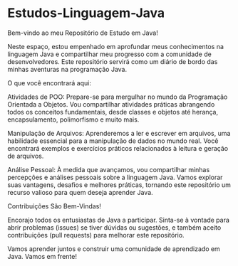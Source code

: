 # Estudos-Linguagem-Java
Bem-vindo ao meu Repositório de Estudo em Java!

Neste espaço, estou empenhado em aprofundar meus conhecimentos na linguagem Java e compartilhar meu progresso com a comunidade de desenvolvedores. Este repositório servirá como um diário de bordo das minhas aventuras na programação Java.

O que você encontrará aqui:

Atividades de POO: Prepare-se para mergulhar no mundo da Programação Orientada a Objetos. Vou compartilhar atividades práticas abrangendo todos os conceitos fundamentais, desde classes e objetos até herança, encapsulamento, polimorfismo e muito mais.

Manipulação de Arquivos: Aprenderemos a ler e escrever em arquivos, uma habilidade essencial para a manipulação de dados no mundo real. Você encontrará exemplos e exercícios práticos relacionados à leitura e geração de arquivos.

Análise Pessoal: À medida que avançamos, vou compartilhar minhas percepções e análises pessoais sobre a linguagem Java. Vamos explorar suas vantagens, desafios e melhores práticas, tornando este repositório um recurso valioso para quem deseja aprender Java.

Contribuições São Bem-Vindas!

Encorajo todos os entusiastas de Java a participar. Sinta-se à vontade para abrir problemas (issues) se tiver dúvidas ou sugestões, e também aceito contribuições (pull requests) para melhorar este repositório.

Vamos aprender juntos e construir uma comunidade de aprendizado em Java. Vamos em frente!
